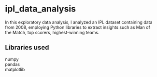 # ipl_data_analysis
In this exploratory data analysis, I analyzed an IPL dataset containing data from 2008, employing Python libraries to extract insights such as Man of the Match, top scorers, highest-winning teams.

Libraries used
---------------
numpy </br>
pandas </br>
matplotlib </br>
